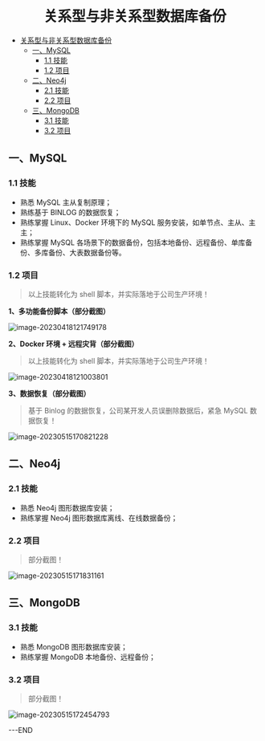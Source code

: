 # <center>关系型与非关系型数据库备份</center>


- [关系型与非关系型数据库备份](#关系型与非关系型数据库备份)
  - [一、MySQL](#一mysql)
    - [1.1 技能](#11-技能)
    - [1.2 项目](#12-项目)
  - [二、Neo4j](#二neo4j)
    - [2.1 技能](#21-技能)
    - [2.2 项目](#22-项目)
  - [三、MongoDB](#三mongodb)
    - [3.1 技能](#31-技能)
    - [3.2 项目](#32-项目)


## 一、MySQL

### 1.1 技能

- 熟悉 MySQL 主从复制原理；
- 熟练基于 BINLOG 的数据恢复；
- 熟练掌握 Linux、Docker 环境下的 MySQL 服务安装，如单节点、主从、主主；
- 熟练掌握 MySQL 各场景下的数据备份，包括本地备份、远程备份、单库备份、多库备份、大表数据备份等。

### 1.2 项目

> 以上技能转化为 shell 脚本，并实际落地于公司生产环境！

**1、多功能备份脚本（部分截图）**

![image-20230418121749178](https://csdn-rab.oss-cn-chengdu.aliyuncs.com/img/image-20230418121749178.png)

**2、Docker 环境 + 远程灾背（部分截图）**

> 以上技能转化为 shell 脚本，并实际落地于公司生产环境！

![image-20230418121003801](https://csdn-rab.oss-cn-chengdu.aliyuncs.com/img/image-20230418121003801.png)

**3、数据恢复（部分截图）**

> 基于 Binlog 的数据恢复，公司某开发人员误删除数据后，紧急 MySQL 数据恢复！

![image-20230515170821228](https://csdn-rab.oss-cn-chengdu.aliyuncs.com/img/image-20230515170821228.png)

## 二、Neo4j

### 2.1 技能

- 熟悉 Neo4j 图形数据库安装；
- 熟练掌握 Neo4j 图形数据库离线、在线数据备份；

### 2.2 项目

> 部分截图！

![image-20230515171831161](https://csdn-rab.oss-cn-chengdu.aliyuncs.com/img/image-20230515171831161.png)

## 三、MongoDB

### 3.1 技能

- 熟悉 MongoDB 图形数据库安装；
- 熟练掌握 MongoDB 本地备份、远程备份；

### 3.2 项目

> 部分截图！

![image-20230515172454793](https://csdn-rab.oss-cn-chengdu.aliyuncs.com/img/image-20230515172454793.png)

---END
